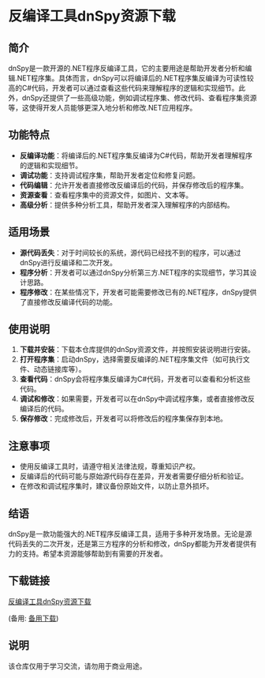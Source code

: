 # 反编译工具dnSpy资源下载

## 简介

dnSpy是一款开源的.NET程序反编译工具，它的主要用途是帮助开发者分析和编辑.NET程序集。具体而言，dnSpy可以将编译后的.NET程序集反编译为可读性较高的C#代码，开发者可以通过查看这些代码来理解程序的逻辑和实现细节。此外，dnSpy还提供了一些高级功能，例如调试程序集、修改代码、查看程序集资源等，这使得开发人员能够更深入地分析和修改.NET应用程序。

## 功能特点

- **反编译功能**：将编译后的.NET程序集反编译为C#代码，帮助开发者理解程序的逻辑和实现细节。
- **调试功能**：支持调试程序集，帮助开发者定位和修复问题。
- **代码编辑**：允许开发者直接修改反编译后的代码，并保存修改后的程序集。
- **资源查看**：查看程序集中的资源文件，如图片、文本等。
- **高级分析**：提供多种分析工具，帮助开发者深入理解程序的内部结构。

## 适用场景

- **源代码丢失**：对于时间较长的系统，源代码已经找不到的程序，可以通过dnSpy进行反编译和二次开发。
- **程序分析**：开发者可以通过dnSpy分析第三方.NET程序的实现细节，学习其设计思路。
- **程序修改**：在某些情况下，开发者可能需要修改已有的.NET程序，dnSpy提供了直接修改反编译代码的功能。

## 使用说明

1. **下载并安装**：下载本仓库提供的dnSpy资源文件，并按照安装说明进行安装。
2. **打开程序集**：启动dnSpy，选择需要反编译的.NET程序集文件（如可执行文件、动态链接库等）。
3. **查看代码**：dnSpy会将程序集反编译为C#代码，开发者可以查看和分析这些代码。
4. **调试和修改**：如果需要，开发者可以在dnSpy中调试程序集，或者直接修改反编译后的代码。
5. **保存修改**：完成修改后，开发者可以将修改后的程序集保存到本地。

## 注意事项

- 使用反编译工具时，请遵守相关法律法规，尊重知识产权。
- 反编译后的代码可能与原始源代码存在差异，开发者需要仔细分析和验证。
- 在修改和调试程序集时，建议备份原始文件，以防止意外损坏。

## 结语

dnSpy是一款功能强大的.NET程序反编译工具，适用于多种开发场景。无论是源代码丢失的二次开发，还是第三方程序的分析和修改，dnSpy都能为开发者提供有力的支持。希望本资源能够帮助到有需要的开发者。

## 下载链接
[反编译工具dnSpy资源下载](https://pan.quark.cn/s/1229d168750a) 

(备用: [备用下载](https://pan.baidu.com/s/1JfinON--OSMKei-rBp4bxg?pwd=1234))

## 说明

该仓库仅用于学习交流，请勿用于商业用途。
